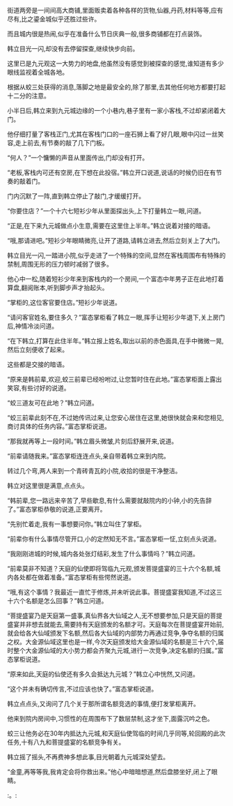 
街道两旁是一间间高大商铺,里面贩卖着各种各样的货物,仙器,丹药,材料等等,应有尽有,比之鎏金城似乎还胜过些许。

而且城内很是热闹,似乎在准备什么节日庆典一般,很多商铺都在打点装饰。

韩立目光一闪,却没有去停留探查,继续快步向前。

这里已是九元观这一大势力的地盘,他虽然没有感觉到被探查的感觉,谁知道有多少眼线监视着全城各地。

根据从蛟三处获得的消息,落脚之地是最安全的,除了那里,去其他任何地方都要打起十二分的注意。

小半日后,韩立来到九元城边缘的一个小巷内,巷子里有一家小客栈,不过却紧闭着大门。

他仔细打量了客栈正门,尤其在客栈门口的一座石狮上看了好几眼,眼中闪过一丝笑容,走上前去,有节奏的敲了几下门板。

“何人？”一个慵懒的声音从里面传出,门却没有打开。

“老板,客栈内可还有空房,在下想在此投宿。”韩立开口说道,说话的时候仍旧在有节奏的敲着门。

门内沉默了一阵,直到韩立停止了敲门,才缓缓打开。

“你要住店？”一个十六七短衫少年从里面探出头,上下打量韩立一眼,问道。

“正是,在下来九元城做点小生意,需要在这里住上半年。”韩立说着对接的暗语。

“哦,那请进吧。”短衫少年眼睛微亮,让开了道路,请韩立进去,然后立刻关上了大门。

韩立目光一闪,一踏进小院,似乎走进了一个特殊的空间,显然在客栈周围布有特殊的禁制,周围无形的压力顿时减弱了很多。

他心中一松,随着短衫少年来到客栈内的一个房间,一个富态中年男子正在此地打着算盘,翻阅账本,听到脚步声才抬起头。

“掌柜的,这位客官要住店。”短衫少年说道。

“请问客官姓名,要住多久？”富态掌柜看了韩立一眼,挥手让短衫少年退下,关上房门后,神情冷淡问道。

“在下韩立,打算在此住半年。”韩立报上姓名,取出以前的赤色面具,在手中微微一晃,然后立刻便收了起来。

这些都是交接的暗语。

“原来是韩前辈,欢迎,蛟三前辈已经吩咐过,让您暂时住在此地。”富态掌柜面上露出笑容,有些讨好的说道。

“蛟三道友可在此地？”韩立问道。

“蛟三前辈此刻不在,不过她传讯过来,让您安心居住在这里,她很快就会来和您相见,商讨具体的任务内容。”富态掌柜说道。

“那我就再等上一段时间。”韩立眉头微皱,片刻后舒展开来,说道。

“前辈请随我来。”富态掌柜连连点头,亲自带着韩立来到内院。

转过几个弯,两人来到一个青砖青瓦的小院,收拾的很是干净整洁。

韩立对这里很是满意,点点头。

“韩前辈,您一路远来辛苦了,早些歇息,有什么需要就敲院内的小钟,小的先告辞了。”富态掌柜恭敬的说道,正要离开。

“先别忙着走,我有一事想要问你。”韩立叫住了掌柜。

“前辈你有什么事情尽管开口,小的定然知无不言。”富态掌柜一怔,立刻点头说道。

“我刚刚进城的时候,城内各处张灯结彩,发生了什么事情吗？”韩立问道。

“前辈莫非不知道？天庭的仙使即将驾临九元观,颁发菩提盛宴的三十六个名额,城内各处都在做着准备。”富态掌柜有些愕然说道。

“哦,有这个事情？我最近一直忙于修炼,并未听说此事。菩提盛宴我知道,不过这三十六个名额是怎么回事？”韩立问道。

“菩提盛宴乃是天庭第一盛事,真仙界各大仙域之人,无不想要参加,只是天庭的菩提盛宴并非想去就能去,需要持有天庭颁发的名额才可。天庭每次在菩提盛宴开始前,就会给各大仙域颁发下名额,然后各大仙域的内部势力再通过竞争,争夺名额的归属之权。大金源仙域这里也是一样,今次天庭颁发给大金源仙域的名额是三十六个,届时整个大金源仙域的大小势力都会齐聚九元城,进行一次竞争,决定名额的归属。”富态掌柜说道。

“原来如此,天庭的仙使还有多久会抵达九元城？”韩立心中恍然,又问道。

“这个并未有确切传言,不过应该也快了。”富态掌柜说道。

韩立点点头,又询问了几个关于那所谓名额竞选的事情,便打发掌柜离开。

他来到院内房间中,习惯性的在周围布下了数层禁制,这才坐下,面露沉吟之色。

蛟三让他务必在30年内抵达九元城,和天庭仙使驾临的时间几乎同等,轮回殿的此次任务,十有八九和菩提盛宴的名额竞争有关。

韩立摇了摇头,不再费神多想此事,目光朝着九元城深处望去。

“金童,再等等我,我肯定会将你救出来。”他心中暗暗想道,然后盘膝坐好,闭上了眼睛。

:。: